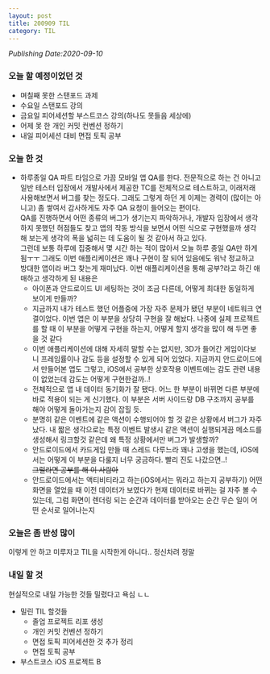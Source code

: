 ```yaml
---
layout: post
title: 200909 TIL
category: TIL
---
```

*Publishing Date:2020-09-10*

### 오늘 할 예정이었던 것
* 며칠째 못한 스탠포드 과제
* 수요일 스탠포드 강의
* 금요일 피어세션할 부스트코스 강의(하나도 못들음 세상에)
* 어제 못 한 개인 커밋 컨벤션 정하기
* 내일 피어세션 대비 면접 토픽 공부

### 오늘 한 것
* 하루종일 QA
파트 타임으로 가끔 모바일 앱 QA를 한다. 전문적으로 하는 건 아니고 일반 테스터 입장에서 개발사에서 제공한 TC를 전체적으로 테스트하고, 이래저래 사용해보면서 버그를 찾는 정도다. 그래도 그렇게 하던 게 이제는 경력이 (많이는 아니고) 좀 쌓여서 감사하게도 자주 QA 요청이 들어오는 편이다.  
QA를 진행하면서 어떤 종류의 버그가 생기는지 파악하거나, 개발자 입장에서 생각하지 못했던 허점들도 찾고 앱의 작동 방식을 보면서 어떤 식으로 구현했을까 생각해 보는게 생각의 폭을 넓히는 데 도움이 될 것 같아서 하고 있다.  
그런데 보통 하루에 집중해서 몇 시간 하는 적이 많아서 오늘 하루 종일 QA만 하게 됨ㅜㅜ 그래도 이번 애플리케이션은 꽤나 구현이 잘 되어 있음에도 워낙 정교하고 방대한 앱이라 버그 찾는게 재미났다.
이번 애플리케이션을 통해 공부?라고 하긴 애매하고 생각하게 된 내용은  
  * 아이폰과 안드로이드 UI 세팅하는 것이 조금 다른데, 어떻게 최대한 동일하게 보이게 만들까?
  * 지금까지 내가 테스트 했던 어플중에 가장 자주 문제가 됐던 부분이 네트워크 연결이었다. 이번 앱은 이 부분을 상당히 구현을 잘 해놨다. 나중에 실제 프로젝트를 할 때 이 부분을 어떻게 구현을 하는지, 어떻게 할지 생각을 많이 해 두면 좋을 것 같다
  * 이번 애플리케이션에 대해 자세히 말할 수는 없지만, 3D가 들어간 게임이다보니 프레임률이나 감도 등을 설정할 수 있게 되어 있었다. 지금까지 안드로이드에서 만들어본 앱도 그렇고, iOS에서 공부한 상호작용 이벤트에는 감도 관련 내용이 없었는데 감도는 어떻게 구현한걸까..!
  * 전체적으로 앱 내 데이터 동기화가 잘 됐다. 어느 한 부분이 바뀌면 다른 부분에 바로 적용이 되는 게 신기했다. 이 부분은 서버 사이드랑 DB 구조까지 공부를 해야 어떻게 돌아가는지 감이 잡힐 듯.
  * 분명히 같은 이벤트에 같은 액션이 수행되어야 할 것 같은 상황에서 버그가 자주 났다. 내 짧은 생각으로는 특정 이벤트 발생시 같은 액션이 실행되게끔 메소드를 생성해서 링크할것 같은데 왜 특정 상황에서만 버그가 발생할까?
  * 안드로이드에서 카드게임 만들 때 스레드 다루느라 꽤나 고생을 했는데, iOS에서는 어떻게 이 부분을 다룰지 너무 궁금하다. 빨리 진도 나갔으면..!  
  ~~그럴라면 공부를 해 이 사람아~~
  * 안드로이드에서는 액티비티라고 하는(iOS에서는 뭐라고 하는지 공부하기) 어떤 화면을 열었을 때 이전 데이터가 보였다가 현재 데이터로 바뀌는 걸 자주 볼 수 있는데, 그럼 화면이 렌더링 되는 순간과 데이터를 받아오는 순간 무슨 일이 어떤 순서로 일어나는지


### 오늘은 좀 반성 많이
이렇게 안 하고 미루자고 TIL을 시작한게 아니다.. 정신차려 정말


### 내일 할 것
현실적으로 내일 가능한 것들 밀렸다고 욕심 ㄴㄴ
* 밀린 TIL 할것들
  * 졸업 프로젝트 리포 생성
  * 개인 커밋 컨벤션 정하기
  * 면접 토픽 피어세션한 것 추가 정리
  * 면접 토픽 공부
* 부스트코스 iOS 프로젝트 B
